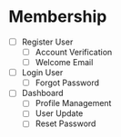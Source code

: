# Membership

- [ ] Register User
  - [ ] Account Verification
  - [ ] Welcome Email
- [ ] Login User
  - [ ] Forgot Password
- [ ] Dashboard
  - [ ] Profile Management
  - [ ] User Update
  - [ ] Reset Password
